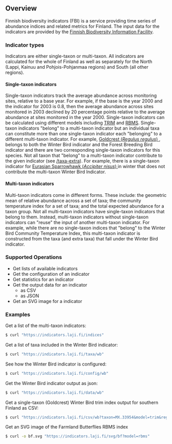 ## Overview

Finnish biodiversity indicators (FBI) is a service providing time series of
abundance indices and related metrics for Finland. The input data for the
indicators are provided by the
[Finnish Biodiversity Information Facility](https://laji.fi "FinBIF").

### **Indicator types**

Indicators are either single-taxon or multi-taxon. All indicators are calculated
for the whole of Finland as well as separately for the North (Lappi, Kainuu and
Pohjois-Pohjanmaa regions) and South (all other regions).

#### **Single-taxon indicators**

Single-taxon indicators track the average abundance across monitoring sites,
relative to a base year. For example, if the base is the year 2000 and the
indicator for 2003 is 0.8, then the average abundance across sites monitored in
2003 declined by 20 percentage points relative to the average abundance at sites
monitored in the year 2000. Single-taxon indicators can be calculated using
different models including
[TRIM](https://github.com/SNStatComp/rtrim/ "rtrim Github Repository") and
[RBMS](https://retoschmucki.github.io/rbms/ "rbms Website"). Single-taxon
indicators "belong" to a multi-taxon indicator but an individual taxa can
constitute more than one single-taxon indicator each "belonging" to a different
multi-taxon indicator. For example, [Goldcrest (_Regulus regulus_)
](https://laji.fi/en/taxon/MX.33954 "Goldcrest - Regulus regulus")
, belongs to both the Winter Bird indicator and the Forest Breeding Bird
indicator and there are two corresponding single-taxon indicators for this 
species. Not all taxon that "belong" to a multi-taxon indicator contribute to 
the given indicator (see
[/taxa-extra](#get-/taxa-extra/-index- "List of extra taxa available")). For
example, there is a single-taxon indicator for
[Eurasian Sparrowhawk (_Accipiter nisus_)
](https://laji.fi/en/taxon/MX.26639 "Eurasian Sparrowhawk - Accipiter nisus")
in winter that does not contribute the multi-taxon Winter Bird Indicator.

#### **Multi-taxon indicators**

Multi-taxon indicators come in different forms. These include: the geometric
mean of relative abundance across a set of taxa; the community temperature index
for a set of taxa; and the total expected abundance for a taxon group. Not all
multi-taxon indicators have single-taxon indicators that belong to them. 
Instead, multi-taxon indicators without single-taxon indicators can "reuse" the
input of another multi-taxon indicator. For example, while there are no
single-taxon indices that "belong" to the Winter Bird Community Temperature
Index, this multi-taxon indicator is constructed from the taxa (and extra taxa)
that fall under the Winter Bird indicator.

### **Supported Operations**

* Get lists of available indicators
* Get the configuration of an indicator
* Get statistics for an indicator
* Get the output data for an indicator
  * as CSV
  * as JSON
* Get an SVG image for a indicator

### **Examples**

Get a list of the multi-taxon indicators:

```bash
$ curl "https://indicators.laji.fi/indices"
```

Get a list of taxa included in the Winter Bird indicator:

```bash
$ curl "https://indicators.laji.fi/taxa/wb"
```

See how the Winter Bird indicator is configured:

```bash
$ curl "https://indicators.laji.fi/config/wb"
```

Get the Winter Bird indicator output as json:

```bash
$ curl "https://indicators.laji.fi/data/wb"
```

Get a single-taxon (Goldcrest) Winter Bird trim index output for
southern Finland as CSV:

```bash
$ curl "https://indicators.laji.fi/csv/wb?taxon=MX.33954&model=trim&region=south"
```

Get an SVG image of the Farmland Butterflies RBMS index

```bash
$ curl -o bf.svg "https://indicators.laji.fi/svg/bf?model=rbms"
```
